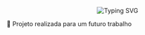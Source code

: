 <p align="center">
  <img src="https://readme-typing-svg.herokuapp.com?font=Fira+Code&weight=700&size=26&pause=1000&color=4C80F1&center=true&vCenter=true&width=1000&height=50&lines=Projeto-Engenharia-de-Software" alt="Typing SVG"/>
</p>
🚀 Projeto realizada para um futuro trabalho
